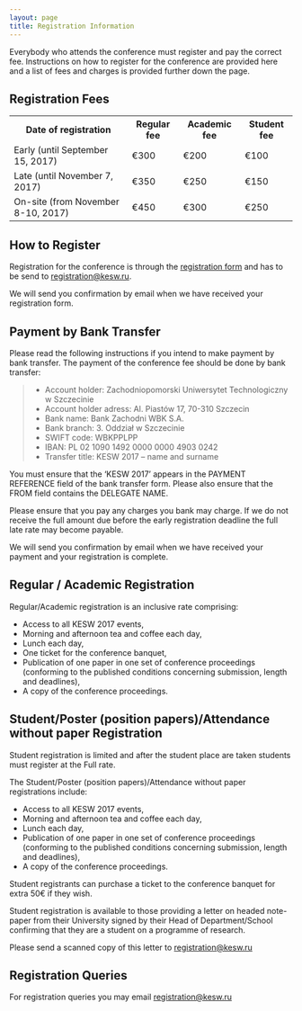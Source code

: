```yaml
---
layout: page
title: Registration Information
---
```


Everybody who attends the conference must register and pay the correct fee. Instructions on how to register for 
the conference are provided here and a list of fees and charges is provided further down the page.

## Registration Fees

<table>
    <tr><th>Date of registration</th><th>Regular fee</th><th>Academic fee</th><th>Student fee</th></tr>
    <tr><td>Early (until September 15, 2017)</td><td>€300</td><td>€200</td><td>€100</td></tr>
    <tr><td>Late (until November 7, 2017)</td><td>€350</td><td>€250</td><td>€150</td></tr>
    <tr><td>On-site (from November 8-10, 2017)</td><td>€450</td><td>€300</td><td>€250</td></tr>
</table>

## How to Register

Registration for the conference is through the [registration form](/resources/KESW_2017_RegistrationForm.doc)
and has to be send to [registration@kesw.ru](mailto:registration@kesw.ru). 

We will send you confirmation by email when we have received your registration form.

## Payment by Bank Transfer

Please read the following instructions if you intend to make payment by bank transfer. The payment of the conference fee 
should be done by bank transfer:

<blockquote>
    <ul>
        <li>Account holder:   Zachodniopomorski Uniwersytet Technologiczny w Szczecinie</li>
        <li>Account holder adress:    Al. Piastów 17, 70-310 Szczecin</li>
        <li>Bank name:   Bank Zachodni WBK S.A.</li>
        <li>Bank branch:   3. Oddział w Szczecinie</li>
        <li>SWIFT code:   WBKPPLPP</li>
        <li>IBAN:   PL 02 1090 1492 0000 0000 4903 0242</li>
        <li>Transfer title: KESW 2017  – name and surname</li> 
    </ul>
</blockquote>

You must ensure that the ‘KESW 2017’ appears in the PAYMENT REFERENCE field of the bank transfer form. Please also ensure 
that the FROM field contains the DELEGATE NAME. 

Please ensure that you pay any charges you bank may charge. If we do not 
receive the full amount due before the early registration deadline the full late rate may become payable. 

We will send you confirmation by email when we have received your payment and your registration is complete. 

## Regular / Academic Registration

Regular/Academic registration is an inclusive rate comprising:

 - Access to all KESW 2017 events, 
 - Morning and afternoon tea and coffee each day,
 - Lunch each day,
 - One ticket for the conference banquet,
 - Publication of one paper in one set of conference proceedings (conforming to the published conditions concerning submission, length and deadlines),
 - A copy of the conference proceedings.
 
## Student/Poster (position papers)/Attendance without paper Registration

Student registration is limited and after the student place are taken students must register at the Full rate.

The Student/Poster (position papers)/Attendance without paper registrations include:

 - Access to all KESW 2017 events,
 - Morning and afternoon tea and coffee each day,
 - Lunch each day,
 - Publication of one paper in one set of conference proceedings (conforming to the published conditions concerning submission, length and deadlines),
 - A copy of the conference proceedings.
 
Student registrants can purchase a ticket to the conference banquet for extra 50€ if they wish.

Student registration is available to those providing a letter on headed note-paper from their University signed by their Head of Department/School confirming that they are a student on a programme of research.

Please send a scanned copy of this letter to [registration@kesw.ru](mailto:registration@kesw.ru)

## Registration Queries

For registration queries you may email [registration@kesw.ru](mailto:registration@kesw.ru)

